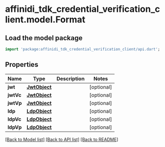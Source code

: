 # affinidi_tdk_credential_verification_client.model.Format

## Load the model package

```dart
import 'package:affinidi_tdk_credential_verification_client/api.dart';
```

## Properties

| Name      | Type                          | Description | Notes      |
| --------- | ----------------------------- | ----------- | ---------- |
| **jwt**   | [**JwtObject**](JwtObject.md) |             | [optional] |
| **jwtVc** | [**JwtObject**](JwtObject.md) |             | [optional] |
| **jwtVp** | [**JwtObject**](JwtObject.md) |             | [optional] |
| **ldp**   | [**LdpObject**](LdpObject.md) |             | [optional] |
| **ldpVc** | [**LdpObject**](LdpObject.md) |             | [optional] |
| **ldpVp** | [**LdpObject**](LdpObject.md) |             | [optional] |

[[Back to Model list]](../README.md#documentation-for-models) [[Back to API list]](../README.md#documentation-for-api-endpoints) [[Back to README]](../README.md)
